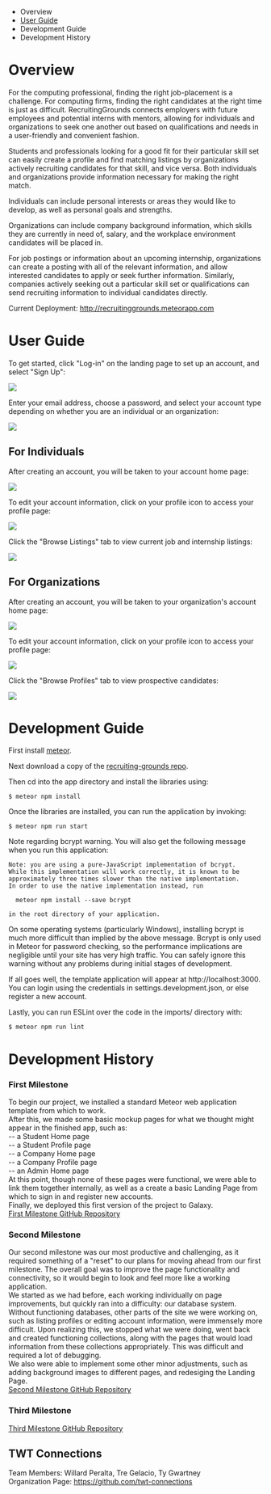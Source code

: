 <ul>
  <li>Overview</li>
  <li><a href="#userGuide">User Guide</a></li>
  <li>Development Guide</li>
  <li>Development History</li>
</ul>
  

# Overview
For the computing professional, finding the right job-placement is a challenge. For computing firms, finding the right candidates at the right time is just as difficult. RecruitingGrounds connects employers with future employees and potential interns with mentors, allowing for individuals and organizations to seek one another out based on qualifications and needs in a user-friendly and convenient fashion.

Students and professionals looking for a good fit for their particular skill set can easily create a profile and find matching listings by organizations actively recruiting candidates for that skill, and vice versa. Both individuals and organizations provide information necessary for making the right match. 

Individuals can include personal interests or areas they would like to develop, as well as personal goals and strengths.

Organizations can include company background information, which skills they are currently in need of, salary, and the workplace environment candidates will be placed in.

For job postings or information about an upcoming internship, organizations can create a posting with all of the relevant information, and allow interested candidates to apply or seek further information. Similarly, companies actively seeking out a particular skill set or qualifications can send recruiting information to individual candidates directly.

Current Deployment: <a href="http://recruitinggrounds.meteorapp.com">http://recruitinggrounds.meteorapp.com</a>

<h1 id="userGuide">User Guide</h1>
To get started, click "Log-in" on the landing page to set up an account, and select "Sign Up":

<a href="http://recruitinggrounds.meteorapp.com"><img src="/images/LandingPage2.jpeg"/></a> 

Enter your email address, choose a password, and select your account type depending on whether you are an individual or an organization:

<a href="link"><img src="/images/SignInPage.jpeg"/></a>

## For Individuals
After creating an account, you will be taken to your account home page:

<a href="link"><img src="/images/StudentHomePage.jpeg"/></a>

To edit your account information, click on your profile icon to access your profile page:

<a href="link"><img src="/images/StudentProfilePage.jpeg"/></a>

Click the "Browse Listings" tab to view current job and internship listings:

<a href="link"><img src="/images/BrowseListings.jpeg"/></a>

## For Organizations
After creating an account, you will be taken to your organization's account home page:

<a href="link"><img src="/images/CompanyHomePage.jpeg"/></a>

To edit your account information, click on your profile icon to access your profile page:

<a href="link"><img src="/images/CompanyProfilePage.jpeg"/></a>

Click the "Browse Profiles" tab to view prospective candidates:

<a href="link"><img src="/images/BrowseProfiles.jpeg"/></a>

# Development Guide
First install <a href="https://www.meteor.com/install">meteor</a>.

Next download a copy of the <a href="https://github.com/twt-connections/recruiting-grounds">recruiting-grounds repo</a>.

Then cd into the app directory and install the libraries using:

`$ meteor npm install`

Once the libraries are installed, you can run the application by invoking:

`$ meteor npm run start`

Note regarding bcrypt warning. You will also get the following message when you run this application:

```
Note: you are using a pure-JavaScript implementation of bcrypt.
While this implementation will work correctly, it is known to be
approximately three times slower than the native implementation.
In order to use the native implementation instead, run

  meteor npm install --save bcrypt

in the root directory of your application.
```

On some operating systems (particularly Windows), installing bcrypt is much more difficult than implied by the above message. Bcrypt is only used in Meteor for password checking, so the performance implications are negligible until your site has very high traffic. You can safely ignore this warning without any problems during initial stages of development.

If all goes well, the template application will appear at http://localhost:3000. You can login using the credentials in settings.development.json, or else register a new account.

Lastly, you can run ESLint over the code in the imports/ directory with:

`$ meteor npm run lint`

# Development History
### First Milestone
To begin our project, we installed a standard Meteor web application template from which to work.
<br />
After this, we made some basic mockup pages for what we thought might appear in the finished app, such as:
<br />
-- a Student Home page
<br />
-- a Student Profile page
<br />
-- a Company Home page
<br />
-- a Company Profile page
<br />
-- an Admin Home page
<br />
At this point, though none of these pages were functional, we were able to link them together internally, as well as a create a basic Landing Page from which to sign in and register new accounts.
<br />
Finally, we deployed this first version of the project to Galaxy.
<br />
<a href="https://github.com/twt-connections/recruiting-grounds/projects/1">First Milestone GitHub Repository</a> 

### Second Milestone
Our second milestone was our most productive and challenging, as it required something of a "reset" to our plans for moving ahead from our first milestone. The overall goal was to improve the page functionality and connectivity, so it would begin to look and feel more like a working application.
<br />
We started as we had before, each working individually on page improvements, but quickly ran into a difficulty: our database system. Without functioning databases, other parts of the site we were working on, such as listing profiles or editing account information, were immensely more difficult. Upon realizing this, we stopped what we were doing, went back and created functioning collections, along with the pages that would load information from these collections appropriately. This was difficult and required a lot of debugging.
<br />
We also were able to implement some other minor adjustments, such as adding background images to different pages, and redesiging the Landing Page.
<br />
<a href="https://github.com/twt-connections/recruiting-grounds/projects/2">Second Milestone GitHub Repository<a/>

### Third Milestone
<a href="https://github.com/twt-connections/recruiting-grounds/projects/3">Third Milestone GitHub Repository<a/>

## TWT Connections
Team Members: Willard Peralta, Tre Gelacio, Ty Gwartney
<br/>
Organization Page: <a href="https://github.com/twt-connections">https://github.com/twt-connections</a>
<br/>
